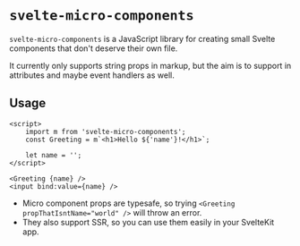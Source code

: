 # `svelte-micro-components`

`svelte-micro-components` is a JavaScript library for creating small Svelte components that don't deserve their own file.

It currently only supports string props in markup, but the aim is to support in attributes and maybe event handlers as well.

## Usage

```svelte
<script>
	import m from 'svelte-micro-components';
	const Greeting = m`<h1>Hello ${'name'}!</h1>`;

	let name = '';
</script>

<Greeting {name} />
<input bind:value={name} />
```

- Micro component props are typesafe, so trying `<Greeting propThatIsntName="world" />` will throw an error.
- They also support SSR, so you can use them easily in your SvelteKit app.

